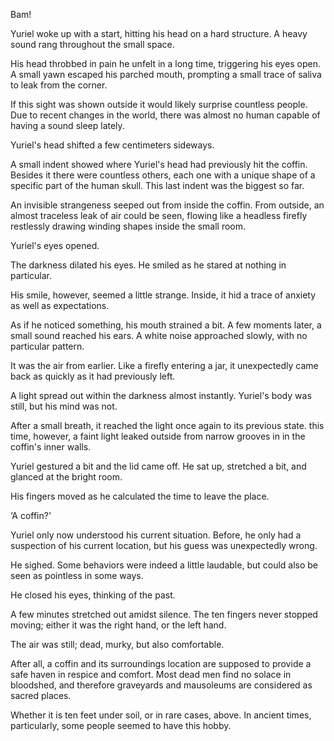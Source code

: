 Bam!

Yuriel woke up with a start, hitting his head on a hard structure. A heavy sound rang throughout the small space.

His head throbbed in pain he unfelt in a long time, triggering his eyes open. A small yawn escaped his parched mouth, prompting a small trace of saliva to leak from the corner.

If this sight was shown outside it would likely surprise countless people. Due to recent changes in the world, there was almost no human capable of having a sound sleep lately.

Yuriel's head shifted a few centimeters sideways.

A small indent showed where Yuriel's head had previously hit the coffin. Besides it there were countless others, each one with a unique shape of a specific part of the human skull. This last indent was the biggest so far.

An invisible strangeness seeped out from inside the coffin. From outside, an almost traceless leak of air could be seen, flowing like a headless firefly restlessly drawing winding shapes inside the small room.

Yuriel's eyes opened.

The darkness dilated his eyes. He smiled as he stared at nothing in particular.

His smile, however, seemed a little strange. Inside, it hid a trace of anxiety as well as expectations.

As if he noticed something, his mouth strained a bit. A few moments later, a small sound reached his ears. A white noise approached slowly, with no particular pattern.

It was the air from earlier. Like a firefly entering a jar, it unexpectedly came back as quickly as it had previously  left. 

A light spread out within the darkness almost instantly. Yuriel's body was still, but his mind was not.

After a small breath, it reached the light once again to its previous state. this time, however, a faint light leaked outside from narrow grooves in in the coffin's inner walls.

Yuriel gestured a bit and the lid came off. He sat up, stretched a bit, and glanced at the bright room.

His fingers moved as he calculated the time to leave the place.

‘A coffin?'

Yuriel only now understood his current situation. Before, he only had a suspection of his current location, but his guess was unexpectedly wrong.

He sighed. Some behaviors were indeed a little laudable, but could also be seen as pointless in some ways. 

He closed his eyes, thinking of the past.

A few minutes stretched out amidst silence. The ten fingers never stopped moving; either it was the right hand, or the left hand. 

The air was still; dead, murky, but also comfortable.

After all, a coffin and its surroundings location are supposed to provide a safe haven in respice and comfort. Most dead men find no solace in bloodshed, and therefore graveyards and mausoleums are considered as sacred places.

Whether it is ten feet under soil, or in rare cases, above. In ancient times, particularly, some people seemed to have this hobby.
